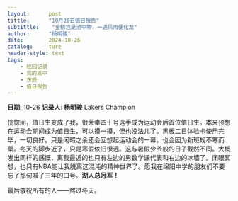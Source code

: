 ```yaml
---
layout:      post
tittle:      "10月26日值日报告"
subtittle:    "金鳞岂是池中物，一遇风雨便化龙"
author:      "杨明骏"
date:        2024-10-26
catalog:     ture
header-style: text
tags: 
    - 校园记录
    - 我的高中
    - 东辰
    - 值日报告
---
```


**日期**: 10-26
**记录人**: **杨明骏** Lakers Champion

恍惚间，值日生变成了我，很荣幸四十号选手成为运动会后首位值日生。本来预想在运动会期间成为值日生，可以摸一摸，但也没法儿了。黑板二日体验卡使用完毕，一切良好，只是闲暇之余还会回想起运动会的一幕。也会因为新班规不寒而栗。冬天的脚步近了，只是寒假依旧很远。这与暑假少爷般的日子截然不同。大概发出同样的感慨，离我最近的也只有左边的男数学课代表和右边的冰墙了。闭眼冥想，也只有NBA能让我脱离这混沌的精神世界了。愿我在绵阳中学的朋友们不要忘了那句喊了三年的口号。**湖人总冠军！**

最后敬祝所有的人——熬过冬天。

